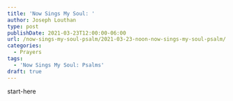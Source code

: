 ```yaml
---
title: 'Now Sings My Soul: '
author: Joseph Louthan
type: post
publishDate: 2021-03-23T12:00:00-06:00
url: /now-sings-my-soul-psalm/2021-03-23-noon-now-sings-my-soul-psalm/
categories:
  - Prayers
tags:
  - 'Now Sings My Soul: Psalms'
draft: true
---
```

<div style="font-variant: small-caps;">

</div>
    start-here
